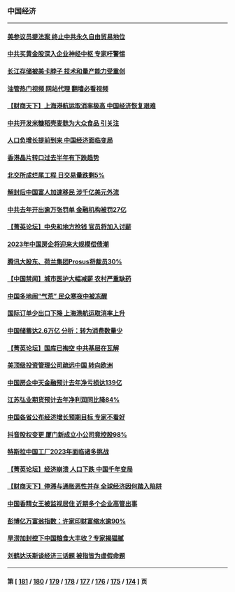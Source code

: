 ### 中国经济
---
#### [美参议员提法案 终止中共永久自由贸易地位](../../pages/ncid283/n13916826.md?01280845) 
#### [中共买黄金股深入企业神经中枢 专家吁警惕](../../pages/ncid283/n13916857.md?01280845) 
#### [长江存储被美卡脖子 技术和量产能力受重创](../../pages/ncid283/n13916234.md?01280845) 
#### [油管热门视频 网站代理 翻墙必看视频](http://138.2.39.72:81/youtube.html?epic-marker?01280845)
#### [【财商天下】上海港航运取消率极高 中国经济恢复艰难](../../pages/ncid283/n13916276.md?01280845) 
#### [中共开发米糠稻壳麦麸为大众食品 引关注](../../pages/ncid283/n13916260.md?01280845) 
#### [人口负增长提前到来 中国经济面临变局](../../pages/ncid283/n13916215.md?01280845) 
#### [香港晶片转口过去半年有下跌趋势](../../pages/ncid283/n13915643.md?01280845) 
#### [北交所成烂尾工程 日交易量跌剩5%](../../pages/ncid283/n13915867.md?01280845) 
#### [解封后中国富人加速移民 涉千亿美元外流](../../pages/ncid283/n13915670.md?01280845) 
#### [中共去年开出逾万张罚单 金融机构被罚27亿](../../pages/ncid283/n13915569.md?01280845) 
#### [【菁英论坛】中央和地方抢钱 官员将加入讨薪](../../pages/ncid283/n13915576.md?01280845) 
#### [2023年中国房企将迎来大规模偿债潮](../../pages/ncid283/n13915532.md?01280845) 
#### [腾讯大股东、荷兰集团Prosus将裁员30%](../../pages/ncid283/n13915500.md?01280845) 
#### [【中国禁闻】城市医护大幅减薪 农村严重缺药](../../pages/ncid283/n13914850.md?01280845) 
#### [中国多地闹“气荒” 民众寒夜中被冻醒](../../pages/ncid283/n13915193.md?01280845) 
#### [国际订单少出口下降 上海港航运取消率上升](../../pages/ncid283/n13915042.md?01280845) 
#### [中国储蓄达2.6万亿 分析：转为消费数量少](../../pages/ncid283/n13914787.md?01280845) 
#### [【菁英论坛】国库已掏空 中共基层在瓦解](../../pages/ncid283/n13914325.md?01280845) 
#### [美顶级投资管理公司疏远中国 转向欧洲](../../pages/ncid283/n13914279.md?01280845) 
#### [中国房企中天金融预计去年净亏损达139亿](../../pages/ncid283/n13913518.md?01280845) 
#### [江苏弘业期货预计去年净利润同比降84%](../../pages/ncid283/n13913500.md?01280845) 
#### [中国各省公布经济增长预期目标  专家不看好](../../pages/ncid283/n13912766.md?01280845) 
#### [抖音股权变更 厦门新成立小公司竟控股98%](../../pages/ncid283/n13912606.md?01280845) 
#### [特斯拉中国工厂2023年面临诸多挑战](../../pages/ncid283/n13912365.md?01280845) 
#### [【菁英论坛】经济崩溃 人口下跌 中国千年变局](../../pages/ncid283/n13912589.md?01280845) 
#### [【财商天下】停滞与通胀恶性并存 全球经济因何踏入陷阱](../../pages/ncid283/n13912238.md?01280845) 
#### [中国香精女王被监视居住 近期多个企业高管出事](../../pages/ncid283/n13912057.md?01280845) 
#### [彭博亿万富翁指数：许家印财富缩水逾90%](../../pages/ncid283/n13911984.md?01280845) 
#### [旱涝加封控下中国粮食大丰收？专家揭猫腻](../../pages/ncid283/n13911918.md?01280845) 
#### [刘鹤达沃斯谈经济三话题 被指皆为虚假命题](../../pages/ncid283/n13911685.md?01280845) 

---
#### 第 [ [181](./181.md?01280845) / [180](./180.md?01280845) / [179](./179.md?01280845) / [178](./178.md?01280845) / [177](./177.md?01280845) / [176](./176.md?01280845) / [175](./175.md?01280845) / [174](./174.md?01280845) ] 页
